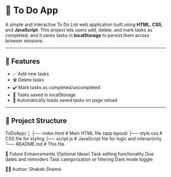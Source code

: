 # 📝 To Do App

A simple and interactive To Do List web application built using **HTML**, **CSS**, and **JavaScript**. This project lets users add, delete, and mark tasks as completed, and it saves tasks in **localStorage** to persist them across browser sessions.

---

## 🚀 Features

- ✅ Add new tasks
- 🗑️ Delete tasks
- ✔️ Mark tasks as completed/uncompleted
- 💾 Tasks saved in localStorage
- 🔁 Automatically loads saved tasks on page reload

---

## 📁 Project Structure

ToDoApp/
│
├── index.html # Main HTML file (app layout)
├── style.css # CSS file for styling
├── script.js # JavaScript file for logic and interactivity
└── README.md # This file


🎯 Future Enhancements (Optional Ideas)
      Task editing functionality
      Due dates and reminders
      Task categorization or filtering
      Dark mode toggle

👨‍💻 Author:
  Shakeb Shamsi
